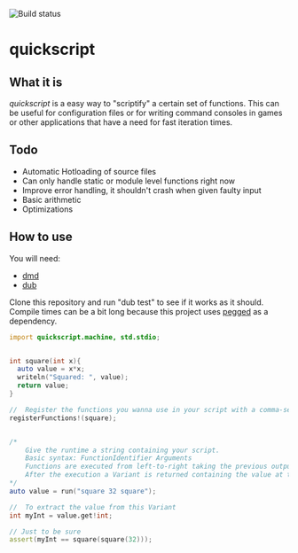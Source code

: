 ![Build status](https://travis-ci.org/hubertekvall/rockit.svg?branch=master)
# quickscript

## What it is
*quickscript* is a easy way to "scriptify" a certain set of functions.
This can be useful for configuration files or for writing command consoles
in games or other applications that have a need for fast iteration times.


## Todo
- Automatic Hotloading of source files
- Can only handle static or module level functions right now
- Improve error handling, it shouldn't crash when given faulty input
- Basic arithmetic
- Optimizations


## How to use
You will need:
- [dmd](https://dlang.org/)
- [dub](https://code.dlang.org/download)

Clone this repository and run "dub test" to see if it works as it should.
Compile times can be a bit long because this project uses [pegged](https://github.com/PhilippeSigaud/Pegged/)
as a dependency.


```D
import quickscript.machine, std.stdio;


int square(int x){
  auto value = x*x;
  writeln("Squared: ", value);
  return value; 
}

//  Register the functions you wanna use in your script with a comma-separated argument list
registerFunctions!(square);


/*  
    Give the runtime a string containing your script.
    Basic syntax: FunctionIdentifier Arguments
    Functions are executed from left-to-right taking the previous output as input if available.
    After the execution a Variant is returned containing the value at the top of the stack
*/    
auto value = run("square 32 square");

//  To extract the value from this Variant
int myInt = value.get!int;

// Just to be sure
assert(myInt == square(square(32)));
```
